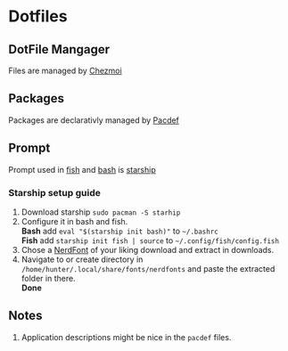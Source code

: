# Dotfiles

## DotFile Mangager
Files are managed by [Chezmoi](https://github.com/twpayne/chezmoi)

## Packages
Packages are declarativly managed by [Pacdef](https://github.com/steven-omaha/pacdef)

## Prompt
Prompt used in [fish](https://fishshell.com/) and [bash](https://www.gnu.org/software/bash/) is [starship](https://starship.rs/)
### Starship setup guide
1. Download starship `sudo pacman -S starhip`
2. Configure it in bash and fish. <br/>
        **Bash** add `eval "$(starship init bash)"` to `~/.bashrc` <br/>
        **Fish** add `starship init fish | source` to `~/.config/fish/config.fish`
3. Chose a [NerdFont](https://www.nerdfonts.com/font-downloads) of your liking download and extract in downloads. 
4. Navigate to or create directory in `/home/hunter/.local/share/fonts/nerdfonts` and paste the extracted folder in there. <br/>
**Done**

## Notes
1. Application descriptions might be nice in the `pacdef` files. 